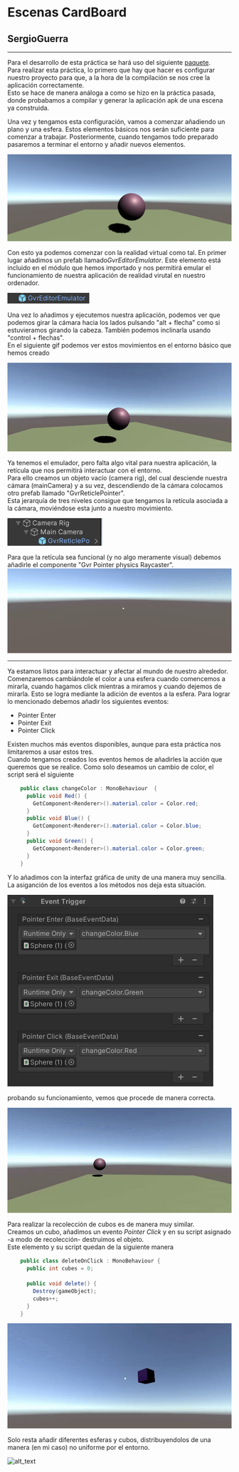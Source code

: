 # Escenas CardBoard
## SergioGuerra
---  
Para el desarrollo de esta práctica se hará uso del siguiente [paquete](https://github.com/googlevr/gvr-unity-sdk/releases).  
Para realizar esta práctica, lo primero que hay que hacer es configurar nuestro proyecto para que, a la hora de la compilación se nos cree la aplicación correctamente.  
Esto se hace de manera análoga a como se hizo en la práctica pasada, donde probabamos a compilar y generar la aplicación apk de una escena ya construida.
  
Una vez y tengamos esta configuración, vamos a comenzar añadiendo un plano y una esfera. Estos elementos básicos nos serán suficiente para comenzar a trabajar. 
Posteriormente, cuando tengamos todo preparado pasaremos a terminar el entorno y añadir nuevos elementos.   

![alt_text](https://github.com/ULL-GII-InterfacesII/EscenasCardBoard-SergioGuerra/blob/main/images%26gifs/Esfera.png)
  
Con esto ya podemos comenzar con la realidad virtual como tal. 
En primer lugar añadimos un prefab llamado*GvrEditorEmulator*. Este elemento está incluido en el módulo que hemos importado y nos permitirá emular el funcionamiento de nuestra aplicación de realidad virutal
en nuestro ordenador.  

![alt_text](https://github.com/ULL-GII-InterfacesII/EscenasCardBoard-SergioGuerra/blob/main/images%26gifs/gvrEditorEmulator.png)

Una vez lo añadimos y ejecutemos nuestra aplicación, podemos ver que podemos girar la cámara hacia los lados pulsando "alt + flecha" como si estuvieramos girando la cabeza. También podemos inclinarla usando "control + flechas".  
En el siguiente gif podemos ver estos movimientos en el entorno básico que hemos creado
  
![alt_text](https://github.com/ULL-GII-InterfacesII/EscenasCardBoard-SergioGuerra/blob/main/images%26gifs/Emulator.gif)


Ya tenemos el emulador, pero falta algo vital para nuestra aplicación, la retícula que nos permitirá interactuar con el entorno.  
Para ello creamos un objeto vacío (camera rig), del cual desciende nuestra cámara (mainCamera) y a su vez, descendiendo de la cámara
colocamos otro prefab llamado "GvrReticlePointer".  
Esta jerarquía de tres niveles consigue que tengamos la retícula asociada a la cámara, moviéndose esta junto a nuestro movimiento.  

![alt_text](https://github.com/ULL-GII-InterfacesII/EscenasCardBoard-SergioGuerra/blob/main/images%26gifs/ReticleHierarchy.png)  

Para que la retícula sea funcional (y no algo meramente visual) debemos añadirle el componente "Gvr Pointer physics Raycaster".  
![alt_text](https://github.com/ULL-GII-InterfacesII/EscenasCardBoard-SergioGuerra/blob/main/images%26gifs/ReticleEmulator.gif)  

---  
Ya estamos listos para interactuar y afectar al mundo de nuestro alrededor.  
Comenzaremos cambiándole el color a una esfera cuando comencemos a mirarla, cuando hagamos click mientras a miramos y cuando dejemos de mirarla. 
Esto se logra mediante la adición de eventos a la esfera. Para lograr lo mencionado debemos añadir los siguientes eventos:

  - Pointer Enter
  - Pointer Exit
  - Pointer Click  
  
Existen muchos más eventos disponibles, aunque para esta práctica nos limitaremos a usar estos tres.  
Cuando tengamos creados los eventos hemos de añadirles la acción que queremos que se realice. Como solo deseamos un cambio de color, el script será el siguiente  

```c#  
    public class changeColor : MonoBehaviour  {
      public void Red() {
        GetComponent<Renderer>().material.color = Color.red;
      }
      public void Blue() {
        GetComponent<Renderer>().material.color = Color.blue;
      }
      public void Green() {
        GetComponent<Renderer>().material.color = Color.green;
      }
    }
```  

Y lo añadimos con la interfaz gráfica de unity de una manera muy sencilla. La asiganción de los eventos a los métodos nos deja esta situación.  

![alt_text](https://github.com/ULL-GII-InterfacesII/EscenasCardBoard-SergioGuerra/blob/main/images%26gifs/Events.png)  

probando su funcionamiento, vemos que procede de manera correcta.  

![alt_text](https://github.com/ULL-GII-InterfacesII/EscenasCardBoard-SergioGuerra/blob/main/images%26gifs/changeColor.gif)  
  
   
Para realizar la recolección de cubos es de manera muy similar.  
Creamos un cubo, añadimos un evento *Pointer Click* y en su script asignado -a modo de recolección- destruimos el objeto.  
Este elemento y su script quedan de la siguiente manera  

```c#
    public class deleteOnClick : MonoBehaviour {
      public int cubes = 0;

      public void delete() {
        Destroy(gameObject);
        cubes++;
      }
    }

```  

![alt_text](https://github.com/ULL-GII-InterfacesII/EscenasCardBoard-SergioGuerra/blob/main/images%26gifs/pickCube.gif)  
  
Solo resta añadir diferentes esferas y cubos, distribuyendolos de una manera (en mi caso) no uniforme por el entorno.  

![alt_text](https://github.com/ULL-GII-InterfacesII/EscenasCardBoard-SergioGuerra/blob/main/images%26gifs/finalResult.gif)
